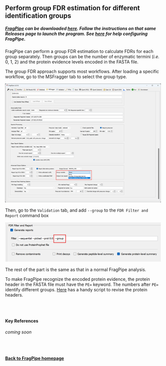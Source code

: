 ## Perform group FDR estimation for different identification groups

##### [FragPipe](https://fragpipe.nesvilab.org) can be downloaded [here](https://github.com/Nesvilab/FragPipe/releases). Follow the instructions on that same Releases page to launch the program. See [here](https://fragpipe.nesvilab.org/docs/tutorial_fragpipe.html#configure-fragpipe) for help configuring FragPipe.

FragPipe can perform a group FDR estimation to calculate FDRs for each group separately. Then groups can be the number of enzymatic termini (_i.e._ 0, 1, 2) and the protein evidence levels encoded in the FASTA file.

The group FDR approach supports most workflows. After loading a specific workflow, go to the MSFragger tab to select the group type.

![](https://raw.githubusercontent.com/Nesvilab/FragPipe/gh-pages/images/group_fdr_1.png)

Then, go to the `Validation` tab, and add `--group` to the `FDR Filter and Report` command box

![](https://raw.githubusercontent.com/Nesvilab/FragPipe/gh-pages/images/group_fdr_2.png)

The rest of the part is the same as that in a normal FragPipe analysis.

To make FragPipe recognize the encoded protein evidence, the protein header in the FASTA file must have the `PE=` keyword. The numbers after `PE=` identify different groups. [Here](https://github.com/bassanilab/CircRNA_MS_ref_fasta) has a handy script to revise the protein headers.



<br>
<br>


#### Key References
_coming soon_



<br>
<br>

#### [Back to FragPipe homepage](https://fragpipe.nesvilab.org/)
